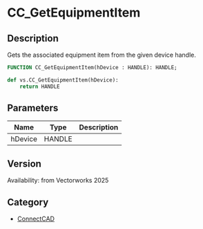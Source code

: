 # CC_GetEquipmentItem

## Description
Gets the associated equipment item from the given device handle.

```pascal
FUNCTION CC_GetEquipmentItem(hDevice : HANDLE): HANDLE;
```

```python
def vs.CC_GetEquipmentItem(hDevice):
    return HANDLE
```

## Parameters
|Name|Type|Description|
|---|---|---|
|hDevice|HANDLE|   |

## Version
Availability: from Vectorworks 2025

## Category
* [ConnectCAD](../Categories/ConnectCAD.md)
